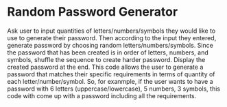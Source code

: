 # Random Password Generator
Ask user to input quantities of letters/numbers/symbols they would like to use to generate their password. Then according to the input they entered, generate password by choosing random letters/numbers/symbols. Since the password that has been created is in order of letters, numbers, and symbols, shuffle the sequence to create harder password.
Display the created password at the end.
This code allows the user to generate a password that matches their specific requirements in terms of quantity of each letter/number/symbol. So, for exanmple, if the user wants to have a password with 6 letters (uppercase/lowercase), 5 numbers, 3 symbols, this code with come up with a password including all the requirements.
